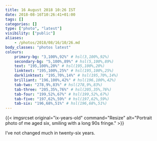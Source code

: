 ```yaml
---
title: 16 August 2018 10:26 IST
date: 2018-08-16T10:26:41+01:00
tags: []
categories: []
type: ["photo", "latest"]
visibility: ["public"]
aliases:
    - /photos/2018/08/16/10/26.md
body_classes: "photos latest"
colours:
    primary-bg: "3,100%,92%" # hsl(3,100%,92%)
    secondary-bg: "5,100%,89%" # hsl(5,100%,89%)
    text: "195,100%,20%" # hsl(195,100%,20%)
    linktext: "195,100%,25%" # hsl(195,100%,25%)
    darklinktext: "195,70%,14%" # hsl(195,70%,14%)
    brilliant: "196,100%,42%" # hsl(196,100%,42%)
    tab-two: "278,9%,83%" # hsl(278,9%,83%)
    tab-three: "205,35%,76%" # hsl(205,35%,76%)
    tab-four: "199,52%,67%" # hsl(199,52%,67%)
    tab-five: "197,62%,59%" # hsl(197,62%,59%)
    tab-six: "196,68%,51%" # hsl(196,68%,51%)
---
```


{{< imgsrcset original="ix-years-old" command="Resize" alt="Portrait photo of me aged six, smiling with a long 90s fringe." >}}

I’ve not changed much in twenty-six years.